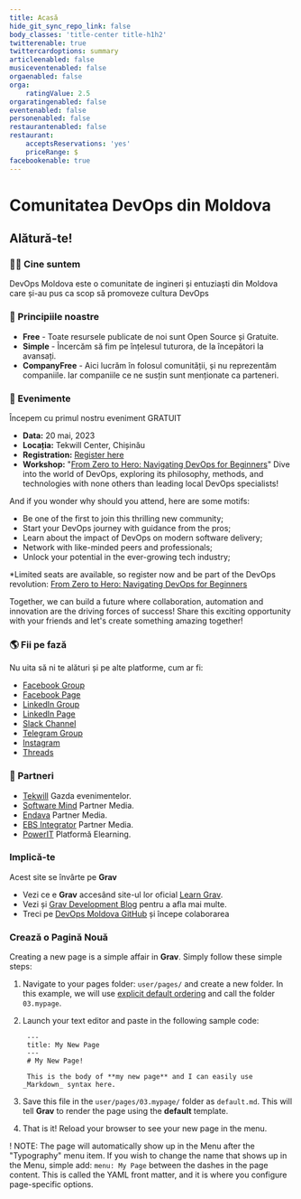 ```yaml
---
title: Acasă
hide_git_sync_repo_link: false
body_classes: 'title-center title-h1h2'
twitterenable: true
twittercardoptions: summary
articleenabled: false
musiceventenabled: false
orgaenabled: false
orga:
    ratingValue: 2.5
orgaratingenabled: false
eventenabled: false
personenabled: false
restaurantenabled: false
restaurant:
    acceptsReservations: 'yes'
    priceRange: $
facebookenable: true
---
```


# Comunitatea DevOps din Moldova
## Alătură-te!

### 🙋‍♀️ Cine suntem

DevOps Moldova este o comunitate de ingineri și entuziaști din Moldova care și-au pus ca scop să promoveze cultura DevOps

### 🍿 Principiile noastre

- **Free** - Toate resursele publicate de noi sunt Open Source și Gratuite.
- **Simple** - Încercăm să fim pe înțelesul tuturora, de la începători la avansați.
- **CompanyFree** - Aici lucrăm în folosul comunității, și nu reprezentăm companiile. Iar companiile ce ne susțin sunt menționate ca parteneri.

### 📅 Evenimente

Începem cu primul nostru eveniment GRATUIT

- **Data:** 20 mai, 2023
- **Locația:** Tekwill Center, Chișinău
- **Registration:** [Register here](https://tekwill.typeform.com/to/RAx4ZWYP)
- **Workshop:** "[From Zero to Hero: Navigating DevOps for Beginners](https://tekwill.md/course/navigating-devops-for-beginners/)" Dive into the world of DevOps, exploring its philosophy, methods, and technologies with none others than leading local DevOps specialists!

And if you wonder why should you attend, here are some motifs:

- Be one of the first to join this thrilling new community;
- Start your DevOps journey with guidance from the pros;
- Learn about the impact of DevOps on modern software delivery;
- Network with like-minded peers and professionals;
- Unlock your potential in the ever-growing tech industry;

*Limited seats are available, so register now and be part of the DevOps revolution: [From Zero to Hero: Navigating DevOps for Beginners](https://tekwill.md/course/navigating-devops-for-beginners/)

Together, we can build a future where collaboration, automation and innovation are the driving forces of success! Share this exciting opportunity with your friends and let's create something amazing together!

### 🌎 Fii pe fază

Nu uita să ni te alături și pe alte platforme, cum ar fi:
* [Facebook Group](https://www.facebook.com/groups/devops.md/)
* [Facebook Page](https://www.facebook.com/devops.md/)
* [LinkedIn Group](https://www.linkedin.com/groups/13527841/)
* [LinkedIn Page](https://www.linkedin.com/company/devops-moldova/)
* [Slack Channel](https://join.slack.com/t/devopsmd/shared_invite/zt-4ohkqths-get_wPjSSrYgTtIybwez0g)
* [Telegram Group](https://t.me/+tqp4aRgys_NjMWEy)
* [Instagram](https://www.instagram.com/devops.md/)
* [Threads](https://www.threads.net/@devops.md)

### 🤝 Partneri

- [Tekwill](https://tekwill.md/) Gazda evenimentelor.
- [Software Mind](https://softwaremind.com/)  Partner Media.
- [Endava](https://www.endava.com/) Partner Media.
- [EBS Integrator](https://ebs-integrator.com/) Partner Media.
- [PowerIT](https://powerit.dev/) Platformă Elearning.

### Implică-te

Acest site se învârte pe **Grav**
* Vezi ce e **Grav** accesând site-ul lor oficial [Learn Grav](http://learn.getgrav.org).
* Vezi și [Grav Development Blog](http://getgrav.org/blog) pentru a afla mai multe.
* Treci pe [DevOps Moldova GitHub](https://github.com/devops-md/www.devops.md) și începe colaborarea


### Crează o Pagină Nouă

Creating a new page is a simple affair in **Grav**.  Simply follow these simple steps:

1. Navigate to your pages folder: `user/pages/` and create a new folder.  In this example, we will use [explicit default ordering](http://learn.getgrav.org/content/content-pages) and call the folder `03.mypage`.
2. Launch your text editor and paste in the following sample code:

        ---
        title: My New Page
        ---
        # My New Page!

        This is the body of **my new page** and I can easily use _Markdown_ syntax here.

3. Save this file in the `user/pages/03.mypage/` folder as `default.md`. This will tell **Grav** to render the page using the **default** template.
4. That is it! Reload your browser to see your new page in the menu.

! NOTE: The page will automatically show up in the Menu after the "Typography" menu item. If you wish to change the name that shows up in the Menu, simple add: `menu: My Page` between the dashes in the page content. This is called the YAML front matter, and it is where you configure page-specific options.
